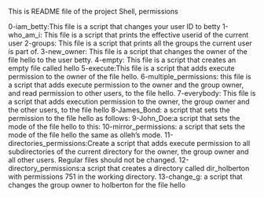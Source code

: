 This is README file of the project Shell, permissions

0-iam_betty:This file is a script that changes your user ID to betty
1-who_am_i: This file is a script that prints the effective userid of the current user
2-groups: This file is a script that prints all the groups the current user is part of.
3-new_owner: This file is a script that changes the owner of the file hello to the user betty.
4-empty: This file is a script that creates an empty file called hello
5-execute:This file is a script that adds execute permission to the owner of the file hello.
6-multiple_permissions: this file is a script that adds execute permission to the owner and the group owner, and read permission to other users, to the file hello.
7-everybody: This file is a script that adds execution permission to the owner, the group owner and the other users, to the file hello
8-James_Bond: a script that sets the permission to the file hello as follows:
9-John_Doe:a script that sets the mode of the file hello to this:
10-mirror_permissions: a script that sets the mode of the file hello the same as olleh’s mode.
11-directories_permissions:Create a script that adds execute permission to all subdirectories of the current directory for the owner, the group owner and all other users. Regular files should not be changed.
12-directory_permissions:a script that creates a directory called dir_holberton with permissions 751 in the working directory.
13-change_g: a script that changes the group owner to holberton for the file hello